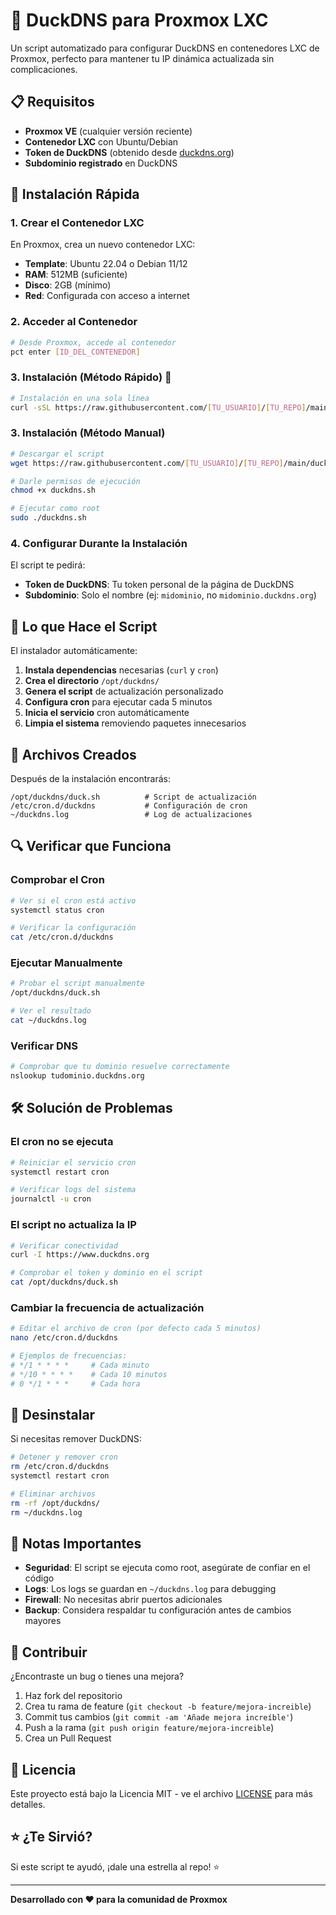 # 🦆 DuckDNS para Proxmox LXC

Un script automatizado para configurar DuckDNS en contenedores LXC de Proxmox, perfecto para mantener tu IP dinámica actualizada sin complicaciones.

## 📋 Requisitos

- **Proxmox VE** (cualquier versión reciente)
- **Contenedor LXC** con Ubuntu/Debian
- **Token de DuckDNS** (obtenido desde [duckdns.org](https://www.duckdns.org))
- **Subdominio registrado** en DuckDNS

## 🚀 Instalación Rápida

### 1. Crear el Contenedor LXC

En Proxmox, crea un nuevo contenedor LXC:
- **Template**: Ubuntu 22.04 o Debian 11/12
- **RAM**: 512MB (suficiente)
- **Disco**: 2GB (mínimo)
- **Red**: Configurada con acceso a internet

### 2. Acceder al Contenedor

```bash
# Desde Proxmox, accede al contenedor
pct enter [ID_DEL_CONTENEDOR]
```

### 3. Instalación (Método Rápido) 🚀

```bash
# Instalación en una sola línea
curl -sSL https://raw.githubusercontent.com/[TU_USUARIO]/[TU_REPO]/main/install.sh | sudo bash
```

### 3. Instalación (Método Manual)

```bash
# Descargar el script
wget https://raw.githubusercontent.com/[TU_USUARIO]/[TU_REPO]/main/duckdns.sh

# Darle permisos de ejecución
chmod +x duckdns.sh

# Ejecutar como root
sudo ./duckdns.sh
```

### 4. Configurar Durante la Instalación

El script te pedirá:
- **Token de DuckDNS**: Tu token personal de la página de DuckDNS
- **Subdominio**: Solo el nombre (ej: `midominio`, no `midominio.duckdns.org`)

## 🔧 Lo que Hace el Script

El instalador automáticamente:

1. **Instala dependencias** necesarias (`curl` y `cron`)
2. **Crea el directorio** `/opt/duckdns/`
3. **Genera el script** de actualización personalizado
4. **Configura cron** para ejecutar cada 5 minutos
5. **Inicia el servicio** cron automáticamente
6. **Limpia el sistema** removiendo paquetes innecesarios

## 📁 Archivos Creados

Después de la instalación encontrarás:

```
/opt/duckdns/duck.sh          # Script de actualización
/etc/cron.d/duckdns           # Configuración de cron
~/duckdns.log                 # Log de actualizaciones
```

## 🔍 Verificar que Funciona

### Comprobar el Cron
```bash
# Ver si el cron está activo
systemctl status cron

# Verificar la configuración
cat /etc/cron.d/duckdns
```

### Ejecutar Manualmente
```bash
# Probar el script manualmente
/opt/duckdns/duck.sh

# Ver el resultado
cat ~/duckdns.log
```

### Verificar DNS
```bash
# Comprobar que tu dominio resuelve correctamente
nslookup tudominio.duckdns.org
```

## 🛠️ Solución de Problemas

### El cron no se ejecuta
```bash
# Reiniciar el servicio cron
systemctl restart cron

# Verificar logs del sistema
journalctl -u cron
```

### El script no actualiza la IP
```bash
# Verificar conectividad
curl -I https://www.duckdns.org

# Comprobar el token y dominio en el script
cat /opt/duckdns/duck.sh
```

### Cambiar la frecuencia de actualización
```bash
# Editar el archivo de cron (por defecto cada 5 minutos)
nano /etc/cron.d/duckdns

# Ejemplos de frecuencias:
# */1 * * * *     # Cada minuto
# */10 * * * *    # Cada 10 minutos  
# 0 */1 * * *     # Cada hora
```

## 🔄 Desinstalar

Si necesitas remover DuckDNS:

```bash
# Detener y remover cron
rm /etc/cron.d/duckdns
systemctl restart cron

# Eliminar archivos
rm -rf /opt/duckdns/
rm ~/duckdns.log
```

## 📝 Notas Importantes

- **Seguridad**: El script se ejecuta como root, asegúrate de confiar en el código
- **Logs**: Los logs se guardan en `~/duckdns.log` para debugging
- **Firewall**: No necesitas abrir puertos adicionales
- **Backup**: Considera respaldar tu configuración antes de cambios mayores

## 🤝 Contribuir

¿Encontraste un bug o tienes una mejora? 
1. Haz fork del repositorio
2. Crea tu rama de feature (`git checkout -b feature/mejora-increible`)
3. Commit tus cambios (`git commit -am 'Añade mejora increíble'`)
4. Push a la rama (`git push origin feature/mejora-increible`)
5. Crea un Pull Request

## 📜 Licencia

Este proyecto está bajo la Licencia MIT - ve el archivo [LICENSE](LICENSE) para más detalles.

## ⭐ ¿Te Sirvió?

Si este script te ayudó, ¡dale una estrella al repo! ⭐

---

**Desarrollado con ❤️ para la comunidad de Proxmox** 